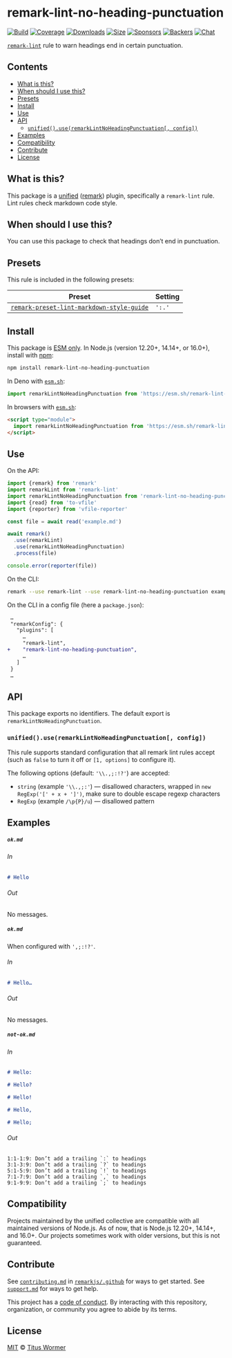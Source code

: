 <!--This file is generated-->

# remark-lint-no-heading-punctuation

[![Build][build-badge]][build]
[![Coverage][coverage-badge]][coverage]
[![Downloads][downloads-badge]][downloads]
[![Size][size-badge]][size]
[![Sponsors][sponsors-badge]][collective]
[![Backers][backers-badge]][collective]
[![Chat][chat-badge]][chat]

[`remark-lint`][mono] rule to warn headings end in certain punctuation.

## Contents

* [What is this?](#what-is-this)
* [When should I use this?](#when-should-i-use-this)
* [Presets](#presets)
* [Install](#install)
* [Use](#use)
* [API](#api)
  * [`unified().use(remarkLintNoHeadingPunctuation[, config])`](#unifieduseremarklintnoheadingpunctuation-config)
* [Examples](#examples)
* [Compatibility](#compatibility)
* [Contribute](#contribute)
* [License](#license)

## What is this?

This package is a [unified][] ([remark][]) plugin, specifically a `remark-lint`
rule.
Lint rules check markdown code style.

## When should I use this?

You can use this package to check that headings don’t end in punctuation.

## Presets

This rule is included in the following presets:

| Preset | Setting |
| - | - |
| [`remark-preset-lint-markdown-style-guide`](https://github.com/remarkjs/remark-lint/tree/main/packages/remark-preset-lint-markdown-style-guide) | `':.'` |

## Install

This package is [ESM only][esm].
In Node.js (version 12.20+, 14.14+, or 16.0+), install with [npm][]:

```sh
npm install remark-lint-no-heading-punctuation
```

In Deno with [`esm.sh`][esmsh]:

```js
import remarkLintNoHeadingPunctuation from 'https://esm.sh/remark-lint-no-heading-punctuation@3'
```

In browsers with [`esm.sh`][esmsh]:

```html
<script type="module">
  import remarkLintNoHeadingPunctuation from 'https://esm.sh/remark-lint-no-heading-punctuation@3?bundle'
</script>
```

## Use

On the API:

```js
import {remark} from 'remark'
import remarkLint from 'remark-lint'
import remarkLintNoHeadingPunctuation from 'remark-lint-no-heading-punctuation'
import {read} from 'to-vfile'
import {reporter} from 'vfile-reporter'

const file = await read('example.md')

await remark()
  .use(remarkLint)
  .use(remarkLintNoHeadingPunctuation)
  .process(file)

console.error(reporter(file))
```

On the CLI:

```sh
remark --use remark-lint --use remark-lint-no-heading-punctuation example.md
```

On the CLI in a config file (here a `package.json`):

```diff
 …
 "remarkConfig": {
   "plugins": [
     …
     "remark-lint",
+    "remark-lint-no-heading-punctuation",
     …
   ]
 }
 …
```

## API

This package exports no identifiers.
The default export is `remarkLintNoHeadingPunctuation`.

### `unified().use(remarkLintNoHeadingPunctuation[, config])`

This rule supports standard configuration that all remark lint rules accept
(such as `false` to turn it off or `[1, options]` to configure it).

The following options (default: `'\\.,;:!?'`) are accepted:

* `string` (example `'\\.,;:'`)
  — disallowed characters, wrapped in `new RegExp('[' + x + ']')`, make sure
  to double escape regexp characters
* `RegExp` (example `/\p{P}/u`)
  — disallowed pattern

## Examples

##### `ok.md`

###### In

```markdown
# Hello
```

###### Out

No messages.

##### `ok.md`

When configured with `',;:!?'`.

###### In

```markdown
# Hello…
```

###### Out

No messages.

##### `not-ok.md`

###### In

```markdown
# Hello:

# Hello?

# Hello!

# Hello,

# Hello;
```

###### Out

```text
1:1-1:9: Don’t add a trailing `:` to headings
3:1-3:9: Don’t add a trailing `?` to headings
5:1-5:9: Don’t add a trailing `!` to headings
7:1-7:9: Don’t add a trailing `,` to headings
9:1-9:9: Don’t add a trailing `;` to headings
```

## Compatibility

Projects maintained by the unified collective are compatible with all maintained
versions of Node.js.
As of now, that is Node.js 12.20+, 14.14+, and 16.0+.
Our projects sometimes work with older versions, but this is not guaranteed.

## Contribute

See [`contributing.md`][contributing] in [`remarkjs/.github`][health] for ways
to get started.
See [`support.md`][support] for ways to get help.

This project has a [code of conduct][coc].
By interacting with this repository, organization, or community you agree to
abide by its terms.

## License

[MIT][license] © [Titus Wormer][author]

[build-badge]: https://github.com/remarkjs/remark-lint/workflows/main/badge.svg

[build]: https://github.com/remarkjs/remark-lint/actions

[coverage-badge]: https://img.shields.io/codecov/c/github/remarkjs/remark-lint.svg

[coverage]: https://codecov.io/github/remarkjs/remark-lint

[downloads-badge]: https://img.shields.io/npm/dm/remark-lint-no-heading-punctuation.svg

[downloads]: https://www.npmjs.com/package/remark-lint-no-heading-punctuation

[size-badge]: https://img.shields.io/bundlephobia/minzip/remark-lint-no-heading-punctuation.svg

[size]: https://bundlephobia.com/result?p=remark-lint-no-heading-punctuation

[sponsors-badge]: https://opencollective.com/unified/sponsors/badge.svg

[backers-badge]: https://opencollective.com/unified/backers/badge.svg

[collective]: https://opencollective.com/unified

[chat-badge]: https://img.shields.io/badge/chat-discussions-success.svg

[chat]: https://github.com/remarkjs/remark/discussions

[unified]: https://github.com/unifiedjs/unified

[remark]: https://github.com/remarkjs/remark

[mono]: https://github.com/remarkjs/remark-lint

[esm]: https://gist.github.com/sindresorhus/a39789f98801d908bbc7ff3ecc99d99c

[esmsh]: https://esm.sh

[npm]: https://docs.npmjs.com/cli/install

[health]: https://github.com/remarkjs/.github

[contributing]: https://github.com/remarkjs/.github/blob/main/contributing.md

[support]: https://github.com/remarkjs/.github/blob/main/support.md

[coc]: https://github.com/remarkjs/.github/blob/main/code-of-conduct.md

[license]: https://github.com/remarkjs/remark-lint/blob/main/license

[author]: https://wooorm.com
